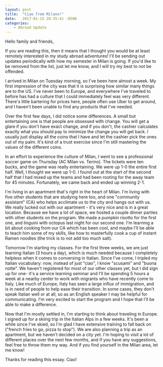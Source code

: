 ```yaml
---
layout: post
title:  "Ciao from Milano!"
date:   2017-01-15 20:35:41 -0500
categories:
    - Abroad Update
---
```


Hello family and friends,

If you are reading this, then it means that I thought you would be at least
remotely interested in my study abroad adventures! I'll be sending out updates
periodically with how my semester in Milan is going. If you'd like to be
removed from the list, just let me know, and I will try my best to not be
offended.

I arrived in Milan on Tuesday morning, so I've been here almost a week. My
first impression of the city was that it is surprising how similar many things
are to the US. I've never been to Europe, and everywhere I've traveled to
before has had a culture that I could immediately feel was very different.
There's little bartering for prices here, people often use Uber to get around,
and I haven't been unable to find any products that I've needed.

Over the first few days, I did notice some differences. A small but
entertaining one is that people are obsessed with change. You will get a glare
if you don't have exact change, and if you don't, the cashier calculates
exactly what you should pay to minimize the change you will get back. I
usually just display all the coins that I have and let the cashier pick the
ones out of my palm. It's kind of a trust exercise since I'm still mastering
the values of the different coins.

In an effort to experience the culture of Milan, I went to see a professional
soccer game on Thursday (AC Milan vs. Terino). The tickets were ten bucks, and
the game was really entertaining. We were up 1-0 the entire first half. Well,
I thought we were up 1-0. I found out at the start of the second half that I
had mixed up the teams and had been rooting for the away team for 45 minutes.
Fortunately, we came back and ended up winning 2-1.

I'm living in an apartment that's right in the heart of Milan. I'm living with
five other students that are studying here too, and one "community
assistant" (CA) who helps acclimate us to the city and hangs out with us. We
really lucked out with our apartment - it's very nice and is in a great
location. Because we have a lot of space, we hosted a couple dinner parties
with other students on the program. We made a pumpkin risotto for the first
one, and linguini with octopus last night for our second one. I'm learning a
bit about cooking from our CA which has been cool, and maybe I'll be able to
teach him some of my skills, like how to masterfully cook a cup of instant
Ramen noodles (the trick is to not add too much salt).

Tomorrow I'm starting my classes. For the first three weeks, we are just
learning Italian (3 hours a day), which is much needed because I completely
helpless when it comes to conversing in Italian. Since I've come, I tripled my
Italian vocabulary: now, instead of just "ciao", I know "scusami" and "buona
notte". We haven't registered for most of our other classes yet, but I did
sign up for one- it's a service learning seminar and I'll be spending 5 hours
a week at a nearby center to work with migrants who have recently come to
Italy. Like much of Europe, Italy has seen a large influx of immigration, and
is in need of people to help ease their transition. In some cases, they don't
speak Italian well or at all, so as an English speaker I may be helpful for
communicating. I'm very excited to start the program and I hope that I'll be
able to make a difference.

Now that I'm mostly settled in, I'm starting to think about traveling in
Europe. I signed up for a skiing trip in the Italian Alps in a few weeks. It's
been a while since I've skied, so I'm glad I have extensive training to fall
back on ("french fries to go, pizza to stop"). We are also planning a trip as
an apartment, but we haven't decided on a city yet. I'm hoping to visit a lot
of different places over the next few months, and if you have any suggestions,
feel free to throw them my way. And if you find yourself in the Milan area,
let me know!

Thanks for reading this essay. Ciao!

